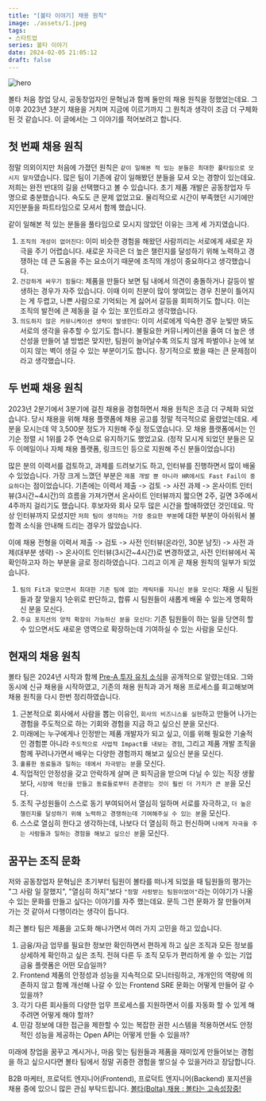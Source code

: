 ```yaml
---
title: "[볼타 이야기] 채용 원칙"
image: ./assets/1.jpeg
tags:
- 스타트업
series: 볼타 이야기
date: 2024-02-05 21:05:12
draft: false
---
```


![hero](assets/1.jpeg)

볼타 처음 창업 당시, 공동창업자인 문혁님과 함께 둘만의 채용 원칙을 정했었는데요. 그 이후 2023년 3분기 채용을 거치며 지금에 이르기까지 그 원칙과 생각이 조금 더 구체화 된 것 같습니다. 이 글에서는 그 이야기를 적어보려고 합니다.

## 첫 번째 채용 원칙

정말 의외이지만 처음에 가졌던 원칙은 `같이 일해본 적 있는 분들은 최대한 풀타임으로 모시지 말자`였습니다. 많은 팀이 기존에 같이 일해봤던 분들을 모셔 오는 경향이 있는데요. 저희는 완전 반대의 길을 선택했다고 볼 수 있습니다. 초기 제품 개발은 공동창업자 두 명으로 충분했습니다. 속도도 큰 문제 없었고요. 물리적으로 시간이 부족했던 시기에만 지인분들을 파트타임으로 모셔서 함께 했습니다.

같이 일해본 적 있는 분들을 풀타임으로 모시지 않았던 이유는 크게 세 가지였습니다.

1. `조직의 개성이 없어진다`: 이미 비슷한 경험을 해왔던 사람끼리는 서로에게 새로운 자극을 주기 어렵습니다. 새로운 자극은 더 높은 챌린지를 달성하기 위해 노력하고 경쟁하는 데 큰 도움을 주는 요소이기 때문에 조직의 개성이 중요하다고 생각했습니다.
2. `건강하게 싸우기 힘들다`: 제품을 만들다 보면 팀 내에서 의견이 충돌하거나 갈등이 발생하는 경우가 자주 있습니다. 이때 이미 친분이 많이 쌓여있는 경우 친분이 틀어지는 게 두렵고, 나쁜 사람으로 기억되는 게 싫어서 갈등을 회피하기도 합니다. 이는 조직의 발전에 큰 제동을 걸 수 있는 포인트라고 생각했습니다.
3. `의도하지 않은 커뮤니케이션 생략이 발생한다`: 이미 서로에게 익숙한 경우 눈빛만 봐도 서로의 생각을 유추할 수 있기도 합니다. 불필요한 커뮤니케이션을 줄여 더 높은 생산성을 만들어 낼 방법은 맞지만, 팀원이 늘어날수록 의도치 않게 파벌이나 눈에 보이지 않는 벽이 생길 수 있는 부분이기도 합니다. 장기적으로 봤을 때는 큰 문제점이라고 생각했습니다. 


## 두 번째 채용 원칙

2023년 2분기에서 3분기에 걸친 채용을 경험하면서 채용 원칙은 조금 더 구체화 되었습니다. 당시 채용을 위해 채용 플랫폼에 채용 공고를 정말 적극적으로 올렸었는데요. 세 분을 모시는데 약 3,500분 정도가 지원해 주실 정도였습니다. 모 채용 플랫폼에서는 인기순 정렬 시 1위를 2주 연속으로 유지하기도 했었고요. (정작 모시게 되었던 분들은 모두 이메일이나 자체 채용 플랫폼, 링크드인 등으로 지원해 주신 분들이었습니다)

많은 분의 이력서를 검토하고, 과제를 드려보기도 하고, 인터뷰를 진행하면서 많이 배울 수 있었습니다. 가장 크게 느꼈던 부분은 `제품 개발 뿐 아니라 HR에서도 Fast Fail이 중요하다`는 점이었습니다. 기존에는 이력서 제출 -> 검토 -> 사전 과제 -> 온사이트 인터뷰(3시간~4시간)의 흐름을 가져가면서 온사이트 인터뷰까지 짧으면 2주, 길면 3주에서 4주까지 걸리기도 했습니다. 후보자와 회사 모두 많은 시간을 할애하였던 것인데요. 막상 인터뷰까지 모셨지만 `저희 팀이 생각하는 가장 중요한 부분`에 대한 부분이 아쉬워서 불합격 소식을 안내해 드리는 경우가 많았습니다.

이에 채용 전형을 이력서 제출 -> 검토 -> 사전 인터뷰(온라인, 30분 남짓) -> 사전 과제(대부분 생략) -> 온사이트 인터뷰(3시간~4시간)로 변경하였고, 사전 인터뷰에서 꼭 확인하고자 하는 부분을 글로 정리하였습니다. 그리고 이게 곧 채용 원칙의 일부가 되었습니다.

1. `팀의 Fit과 맞으면서 최대한 기존 팀에 없는 캐릭터를 지니신 분을 모신다`: 채용 시 팀원들과 잘 맞을지 1순위로 판단하고, 합류 시 팀원들이 새롭게 배울 수 있는게 명확하신 분을 모신다.
2. `주요 포지션의 양적 확장이 가능하신 분을 모신다`: 기존 팀원들이 하는 일을 당연히 할 수 있으면서도 새로운 영역으로 확장하는데 기여하실 수 있는 사람을 모신다.

## 현재의 채용 원칙

볼타 팀은 2024년 시작과 함께 [Pre-A 투자 유치 소식](https://news.mt.co.kr/mtview.php?no=2024012613574584122)을 공개적으로 알렸는데요. 그와 동시에 신규 채용을 시작하였고, 기존의 채용 원칙과 과거 채용 프로세스를 회고해보며 채용 원칙을 다시 한번 정리하였습니다.

1. 근본적으로 회사에서 사람을 뽑는 이유인, `회사의 비즈니스를 실현`하고 만들어 나가는 경험을 주도적으로 하는 기회와 경험을 지금 하고 싶으신 분을 모신다.
2. 미래에는 누구에게나 인정받는 제품 개발자가 되고 싶고, 이를 위해 필요한 기술적인 경험뿐 아니라 `주도적으로 사업적 Impact를 내보는 경험`, 그리고 제품 개발 조직을 함께 꾸려나가면서 배우는 다양한 경험까지 해보고 싶으신 분을 모신다.
3. `훌륭한 동료들과 일하는 데에서 자극받는 분`을 모신다.
4. 직업적인 안정성을 갖고 안락하게 살며 큰 퇴직금을 받으며 다닐 수 있는 직장 생활보다, `시장에 혁신을 만들고 동료들로부터 존경받는 것이 훨씬 더 가치가 큰 분`을 모신다.
5. 조직 구성원들이 스스로 동기 부여되어서 열심히 일하며 서로를 자극하고, `더 높은 챌린지를 달성하기 위해 노력하고 경쟁하는데 기여해주실 수 있는 분`을 모신다.
6. 스스로 열심히 한다고 생각하는데, 나보다 더 열심히 하고 헌신하며 `나에게 자극을 주는 사람들과 일하는 경험을 해보고 싶으신 분`을 모신다.

## 꿈꾸는 조직 문화

저와 공동창업자 문혁님은 초기부터 팀원이 볼타를 떠나게 되었을 때 팀원들의 평가는 "그 사람 일 잘했지", "열심히 하지"보다 `"정말 사랑받는 팀원이었어"`라는 이야기가 나올 수 있는 문화를 만들고 싶다는 이야기를 자주 했는데요. 문득 그런 문화가 잘 만들어져 가는 것 같아서 다행이라는 생각이 듭니다.

최근 볼타 팀은 제품을 고도화 해나가면서 여러 가지 고민을 하고 있습니다.

1. 금융/자금 업무를 필요한 정보만 확인하면서 편하게 하고 싶은 조직과 모든 정보를 상세하게 확인하고 싶은 조직. 전혀 다른 두 조직 모두가 편리하게 쓸 수 있는 기업 금융 플랫폼은 어떤 모습일까?
2. Frontend 제품의 안정성과 성능을 지속적으로 모니터링하고, 개개인의 역량에 의존하지 않고 함께 개선해 나갈 수 있는 Frontend SRE 문화는 어떻게 만들어 갈 수 있을까?
3. 각기 다른 회사들의 다양한 업무 프로세스를 지원하면서 이를 자동화 할 수 있게 해주려면 어떻게 해야 할까?
4. 민감 정보에 대한 접근을 제한할 수 있는 복잡한 권한 시스템을 적용하면서도 안정적인 성능을 제공하는 Open API는 어떻게 만들 수 있을까?

미래에 창업을 꿈꾸고 계시거나, 마음 맞는 팀원들과 제품을 재미있게 만들어보는 경험을 하고 싶으시다면 볼타 팀에서 정말 귀중한 경험을 쌓으실 수 있을거라고 장담합니다.

B2B 마케터, 프로덕트 엔지니어(Frontend), 프로덕트 엔지니어(Backend) 포지션을 채용 중에 있으니 많은 관심 부탁드립니다. [볼타(Bolta) 채용 : 볼타는 고속성장중!](https://careers.bolta.io)